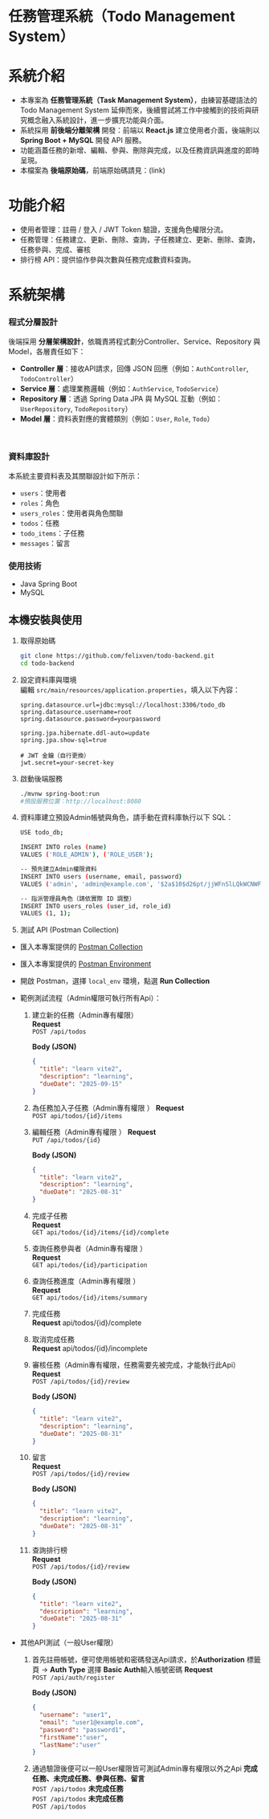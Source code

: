 # 任務管理系統（Todo Management System）

# 系統介紹
- 本專案為 **任務管理系統（Task Management System）**，由練習基礎語法的 Todo Management System 延伸而來，後續嘗試將工作中接觸到的技術與研究概念融入系統設計，進一步擴充功能與介面。  
- 系統採用 **前後端分離架構** 開發：前端以 **React.js** 建立使用者介面，後端則以 **Spring Boot + MySQL** 開發 API 服務。  
- 功能涵蓋任務的新增、編輯、參與、刪除與完成，以及任務資訊與進度的即時呈現。 
- 本檔案為 **後端原始碼**，前端原始碼請見：(link)

# 功能介紹
- 使用者管理：註冊 / 登入 / JWT Token 驗證，支援角色權限分流。
- 任務管理：任務建立、更新、刪除、查詢，子任務建立、更新、刪除、查詢，任務參與、完成、審核
- 排行榜 API：提供協作參與次數與任務完成數資料查詢。

# 系統架構
### 程式分層設計
後端採用 **分層架構設計**，依職責將程式劃分Controller、Service、Repository 與 Model，各層責任如下：
- **Controller 層**：接收API請求，回傳 JSON 回應（例如：`AuthController`, `TodoController`）  
- **Service 層**：處理業務邏輯（例如：`AuthService`, `TodoService`）  
- **Repository 層**：透過 Spring Data JPA 與 MySQL 互動（例如：`UserRepository`, `TodoRepository`）  
- **Model 層**：資料表對應的實體類別（例如：`User`, `Role`, `Todo`）
<br/>

### 資料庫設計
本系統主要資料表及其關聯設計如下所示：
- `users`：使用者  
- `roles`：角色  
- `users_roles`：使用者與角色關聯  
- `todos`：任務  
- `todo_items`：子任務  
- `messages`：留言  

### 使用技術
- Java Spring Boot
- MySQL

## 本機安裝與使用

1. 取得原始碼
   ```bash
   git clone https://github.com/felixven/todo-backend.git
   cd todo-backend
   ```
   
2. 設定資料庫與環境  
   編輯 `src/main/resources/application.properties`，填入以下內容：

   ```properties
   spring.datasource.url=jdbc:mysql://localhost:3306/todo_db
   spring.datasource.username=root
   spring.datasource.password=yourpassword

   spring.jpa.hibernate.ddl-auto=update
   spring.jpa.show-sql=true

   # JWT 金鑰（自行更換）
   jwt.secret=your-secret-key
   ```
   
3. 啟動後端服務
   ```bash
   ./mvnw spring-boot:run
   #預設服務位置：http://localhost:8080
   ```
   
4. 資料庫建立預設Admin帳號與角色，請手動在資料庫執行以下 SQL：
   ```bash
   USE todo_db;
   
   INSERT INTO roles (name)
   VALUES ('ROLE_ADMIN'), ('ROLE_USER');
   
   -- 預先建立Admin權限資料
   INSERT INTO users (username, email, password)
   VALUES ('admin', 'admin@example.com', '$2a$10$d26pt/jjWFnSlLQkWCNWFuwbZf0A97Pg6ZGbw8ZejYoEx3V1dPWay');
   
   -- 指派管理員角色（請依實際 ID 調整）
   INSERT INTO users_roles (user_id, role_id)
   VALUES (1, 1);
   ```
   
5. 測試 API (Postman Collection)
  - 匯入本專案提供的 [Postman Collection](docs/todo-api.postman_collection.json)
  - 匯入本專案提供的 [Postman Environment](docs/local_env.json)
  - 開啟 Postman，選擇 `local_env` 環境，點選 **Run Collection**
    
- 範例測試流程（Admin權限可執行所有Api）：  
     1. 建立新的任務（Admin專有權限）  
        **Request**  
        `POST /api/todos`  

        **Body (JSON)**  
        ```json
        {
          "title": "learn vite2",
          "description": "learning",
          "dueDate": "2025-09-15"
        }
        ```
        
     2. 為任務加入子任務（Admin專有權限 ）
        **Request**  
        `POST api/todos/{id}/items`
        
     3. 編輯任務（Admin專有權限 ） 
        **Request**  
        `PUT /api/todos/{id}`  

        **Body (JSON)**  
        ```json
        {
          "title": "learn vite2",
          "description": "learning",
          "dueDate": "2025-08-31"
        }
        ```
        
     4. 完成子任務  
        **Request**  
        `GET api/todos/{id}/items/{id}/complete`
        
     5. 查詢任務參與者（Admin專有權限 ）  
        **Request**  
        `GET api/todos/{id}/participation`
        
     6. 查詢任務進度（Admin專有權限 ）  
        **Request**  
        `GET api/todos/{id}/items/summary`
        
     7. 完成任務  
        **Request**
        api/todos/{id}/complete

     8. 取消完成任務  
        **Request**
        api/todos/{id}/incomplete
  
     9. 審核任務（Admin專有權限，任務需要先被完成，才能執行此Api）  
        **Request**  
        `POST /api/todos/{id}/review`
        
        **Body (JSON)**  
        ```json
        {
          "title": "learn vite2",
          "description": "learning",
          "dueDate": "2025-08-31"
        }
        ```
  
    10. 留言  
        **Request**  
        `POST /api/todos/{id}/review`
        
        **Body (JSON)**  
        ```json
        {
          "title": "learn vite2",
          "description": "learning",
          "dueDate": "2025-08-31"
        }
        ```
    11. 查詢排行榜  
        **Request**  
        `POST /api/todos/{id}/review`
        
        **Body (JSON)**  
        ```json
        {
          "title": "learn vite2",
          "description": "learning",
          "dueDate": "2025-08-31"
        }
        ```
        
 - 其他API測試（一般User權限）
     1. 首先註冊帳號，便可使用帳號和密碼發送Api請求，於**Authorization** 標籤頁 → **Auth Type** 選擇 **Basic Auth**輸入帳號密碼
        **Request**  
        `POST /api/auth/register`  

        **Body (JSON)**  
        ```json
        {
          "username": "user1",
          "email": "user1@example.com",
          "password": "password1",
          "firstName":"user",
          "lastName":"user"
        }
        ```
     2. 通過驗證後便可以一般User權限皆可測試Admin專有權限以外之Api
        **完成任務、未完成任務、參與任務、留言**  
        `POST /api/todos`
        **未完成任務**  
        `POST /api/todos`
        **未完成任務**  
        `POST /api/todos`


   




